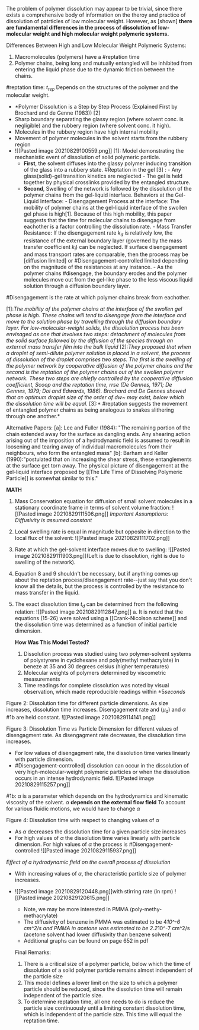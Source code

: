 The problem of polymer dissolution may appear to be trivial, since there exists a comprehensive body of information on the theroy and practice of dissolution of patrticles of low molecular weight. However, as [shown] **there are fundamental differences in the process of dissolution of low-molecular weight and high molecular weight polymeric systems.**

Differences Between High and Low Molecular Weight Polymeric Systems:
1. Macromolecules (polymers) have a #reptation time
2. Polymer chains, being long and mutually entangled will be inhibited from entering the liquid phase due to the dynamic friction between the chains.

#reptation time: $t_{rep}$ Depends on the structures of the polymer and the molecular weight. 

- *Polymer Dissolution is a Step by Step Process (Explained First by Brochard and de Genne (1983)) [2] 
- Sharp boundary separating the glassy region (where solvent conc. is negligible) and the rubbery region (where solvent conc. it high). 
- Molecules in the rubbery region have high internal mobility
- Movement of polymer molecules in the solvent starts from the rubbery region
- ![[Pasted image 20210829100559.png]] 
[1]: Model demonstrating the mechanistic event of dissolution of solid polymeric particle.
	- **First**, the solvent diffuses into the glassy polymer inducing transition of the glass into a rubbery state. 
			#Reptation in the gel [3] :
			- Any glass(solid)-gel transition kinetics are neglected
			- The gel is held together by physical crosslinks provided by the entangled structure.
	- **Second**, Swelling of the network is followed by the dissolution of the polymer chains from the gel-liquid interface. 
			Behaviors at the Gel-Liquid Interface: 
			- Disengagement Process at the interface: The mobility of polymer chains at the gel-liquid interface of the swollen gel phase is high[1]. Because of this high mobility, this paper suggests that the time for molecular chains to disengage from eachother is a factor controlling the dissolution rate.
			- Mass Transfer Resistance: If the disengagement rate $k_d$ is relatively low, the resistance of the external boundary layer (governed by the mass transfer coefficient $k_i$) can be neglected. If surface disengagement and mass transport rates are comparable, then the process may be [diffusion limited] or #Disengagement-controlled  limited depending on the magnitude of the resistances at any instance. 
			- As the polymer chains #disengage, the boundary erodes and the polymer molecules move out from the gel-like phase to the less viscous liquid solution through a diffusion boundary layer.

#Disengagement is the rate at which polymer chains break from eachother.

[1]:*The mobility of the polymer chains at the interface of the swollen gel phase is high. These chains will tend to disengage from the interface and move to the solution phase by travelling through the diffusion boundary layer. For low-molecular-weight solids, the dissolution process has been envisaged as one that involves two steps: detachment of molecules from the solid surface followed by the diffusion of the species through an external mass transfer film into the bulk liquid*
[2]:*They proposed that when a droplet of semi-dilute polymer solution is placed in a solvent, the process of dissolution of the droplet comprises two steps. The first is the swelling of the polymer network by cooperative diffusion of the polymer chains and the second is the reptation of the polymer chains out of the swollen polymer network. These two steps are chiefly controlled by the cooperative diffusion coefficient, Scoop and the reptation time, rrse (De Gennes, 1971; De Gennes, 1979; Doi and Edwards, 1986). Brochard and De Gennes showed that an optimum droplet size of the order of dw~ may exist, below which the dissolution time will be equal.*
[3]:* #reptation suggests the movement of entangled polymer chains as being analogous to snakes slithering through one another.*

Alternative Papers: 
[a]: Lee and Fuller (1984): "The remaining portion of the chain extended away for the surface as dangling ends. Any shearing action arising out of the imposition of a hydrodynamic field is assumed to result in loosening and tearing away of individual macromolecules from their neighbours, who form the entangled mass"
[b]: Barham and Keller (1990):"postulated that on increasing the shear stress, these entanglements at the surface get torn away. The physical picture of disengagement at the gel-liquid interface proposed by [[The Life Time of Dissolving Polymeric Particle]] is somewhat similar to this."

**MATH**
1. Mass Conservation equation for diffusion of small solvent molecules in a stationary coordinate frame in terms of solvent volume fraction: 
	![[Pasted image 20210829111506.png]]
	*Important Assumptions: Diffusivity is assumed constant*
2. Local swelling rate is equal in magnitude but opposite in direction to the local flux of the solvent: ![[Pasted image 20210829111702.png]]
3. Rate at which the gel-solvent interface moves due to swelling: ![[Pasted image 20210829111903.png]](Left is due to dissolution, right is due to swelling of the network).
4. Equation 8 and 9 shouldn't be necessary, but if anything comes up about the reptation process/disengagement rate--just say that you don't know all the details, but the process is controlled by the resistance to mass transfer in the liquid.
5. The exact dissolution time $t_d$ can be determined from the following relation: ![[Pasted image 20210829112847.png]]
	a. It is noted that the equations (15-26) were solved using a [[Crank-Nicolson scheme]] and the dissolution time was determined as a function of initial particle dimension.
	
	**How Was This Model Tested?**
	1. Dissolution process was studied using two polymer-solvent systems of polystyrene in cyclohexane and poly(methyl methacrylate) in beneze at 35 and 30 degrees celsius (higher temperatures)
	2. Molecular weights of polymers determined by viscometric measurements
	3. Time readings for complete dissolution was noted by visual observation, which made reproducible readings within $\pm 5 seconds$

Figure 2: Dissolution time for different particle dimensions. As size increases, dissolution time increases. Disengagement rate and ($\mu_d$) and $\alpha$ #1b are held constant. ![[Pasted image 20210829114141.png]]

Figure 3: Dissolution Time vs Particle Dimension for different values of disengagment rate. As disengagment rate decreases, the dissolution time increases. 
- For low values of disengagment rate, the dissolution time varies linearly with particle dimension. 
- #Disengagement-controlled] dissolution can occur in the dissolution of very high-molecular-weight polymeric particles or when the dissolution occurs in an intense hydrodynamic field. ![[Pasted image 20210829115257.png]]

#1b: $\alpha$ is a parameter which depends on the hydrodynamics and kinematic viscosity of the solvent. $\alpha$ **depends on the external flow field** To account for various fluidic motions, we would have to change $\alpha$

Figure 4: Dissolution time with respect to changing values of $\alpha$
- As $\alpha$ decreases the dissolution time for a given particle size increases
- For high values of $\alpha$ the dissolution time varies linearly with particle dimension. For high values of $\alpha$ the process is #Disengagement-controlled 
 ![[Pasted image 20210829115937.png]]
 
 *Effect of a hydrodynamic field on the overall process of dissolution*
 - With increasing values of $\alpha$, the characteristic particle size of polymer increases. 
 - ![[Pasted image 20210829120448.png]]with stirring rate (in rpm) ![[Pasted image 20210829120615.png]]
	 - Note, we may be more interested in PMMA (poly-methy-methacrylate)
	 - The diffusivity of benzene in PMMA was estimated to be 4*10^-6 cm^2/s and PMMA in acetone was estimated to be 2.2*10^-7 cm^2/s (acetone solvent had lower diffusivity than benzene solvent)
	 - Additional graphs can be found on page 652 in pdf
	
	
	Final Remarks: 
	1. There is a critical size of a polymer particle, below which the time of dissolution of a solid polymer particle remains almost independent of the particle size
	2. This model defines a lower limit on the size to which a polymer particle should be reduced, since the dissolution time will remain independent of the particle size.
	3. To determine reptation time, all one needs to do is reduce the particle size continuously until a limiting constant dissolution time, which is independent of the particle size. This time will equal the reptation time.  